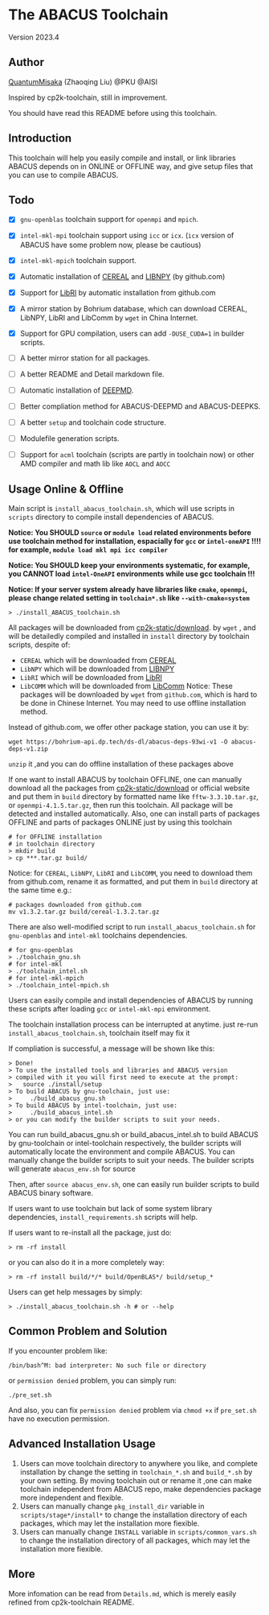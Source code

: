 # The ABACUS Toolchain
Version 2023.4

## Author
[QuantumMisaka](https://github.com/QuantumMisaka) 
(Zhaoqing Liu) @PKU @AISI

Inspired by cp2k-toolchain, still in improvement.

You should have read this README before using this toolchain.

## Introduction

This toolchain will help you easily compile and install, 
or link libraries ABACUS depends on 
in ONLINE or OFFLINE way,
and give setup files that you can use to compile ABACUS.

## Todo

- [x] `gnu-openblas` toolchain support for `openmpi` and `mpich`.
- [x] `intel-mkl-mpi` toolchain support using `icc` or `icx`. (`icx` version of ABACUS have some problem now, please be cautious)
- [x] `intel-mkl-mpich` toolchain support.
- [x] Automatic installation of [CEREAL](https://github.com/USCiLab/cereal) and [LIBNPY](https://github.com/llohse/libnpy) (by github.com)
- [x] Support for [LibRI](https://github.com/abacusmodeling/LibRI) by automatic installation from github.com
- [x] A mirror station by Bohrium database, which can download CEREAL, LibNPY, LibRI and LibComm by `wget` in China Internet. 
- [x] Support for GPU compilation, users can add `-DUSE_CUDA=1` in builder scripts.
- [ ] A better mirror station for all packages.
- [ ] A better README and Detail markdown file.
- [ ] Automatic installation of [DEEPMD](https://github.com/deepmodeling/deepmd-kit).
- [ ] Better compliation method for ABACUS-DEEPMD and ABACUS-DEEPKS.
- [ ] A better `setup` and toolchain code structure.
- [ ] Modulefile generation scripts.
- [ ] Support for `acml` toolchain (scripts are partly in toolchain now) or other AMD compiler and math lib like `AOCL` and `AOCC`


## Usage Online & Offline
Main script is `install_abacus_toolchain.sh`, 
which will use scripts in `scripts` directory 
to compile install dependencies of ABACUS.

**Notice: You SHOULD `source` or `module load` related environments before use toolchain method for installation, espacially for `gcc` or `intel-oneAPI` !!!! for example, `module load mkl mpi icc compiler`**

**Notice: You SHOULD keep your environments systematic, for example, you CANNOT load `intel-OneAPI` environments while use gcc toolchain !!!**

**Notice: If your server system already have libraries like `cmake`, `openmpi`, please change related setting in `toolchain*.sh` like `--with-cmake=system`**

```shell
> ./install_ABACUS_toolchain.sh
```

All packages will be downloaded from [cp2k-static/download](https://www.cp2k.org/static/downloads). by  `wget` , and will be detailedly compiled and installed in `install` directory by toolchain scripts, despite of:
- `CEREAL` which will be downloaded from [CEREAL](https://github.com/USCiLab/cereal)  
- `LibNPY` which will be downloaded from [LIBNPY](https://github.com/llohse/libnpy)
- `LibRI` which will be downloaded from [LibRI](https://github.com/abacusmodeling/LibRI)
- `LibCOMM` which will be downloaded from [LibComm](https://github.com/abacusmodeling/LibComm)
Notice: These packages will be downloaded by `wget` from `github.com`, which is hard to be done in Chinese Internet. You may need to use offline installation method. 

Instead of github.com, we offer other package station, you can use it by:
```shell
wget https://bohrium-api.dp.tech/ds-dl/abacus-deps-93wi-v1 -O abacus-deps-v1.zip
```
`unzip` it ,and you can do offline installation of these packages above

If one want to install ABACUS by toolchain OFFLINE, 
one can manually download all the packages from [cp2k-static/download](https://www.cp2k.org/static/downloads) or official website
and put them in `build` directory by formatted name
like `fftw-3.3.10.tar.gz`, or `openmpi-4.1.5.tar.gz`, 
then run this toolchain. 
All package will be detected and installed automatically. 
Also, one can install parts of packages OFFLINE and parts of packages ONLINE
just by using this toolchain

```shell
# for OFFLINE installation
# in toolchain directory
> mkdir build 
> cp ***.tar.gz build/
```

Notice: for `CEREAL`, `LibNPY`, `LibRI` and `LibCOMM`, 
you need to download them from github.com, 
rename it as formatted, and put them in `build` directory at the same time
e.g.:
```shell
# packages downloaded from github.com
mv v1.3.2.tar.gz build/cereal-1.3.2.tar.gz
```

There are also well-modified script to run `install_abacus_toolchain.sh` for `gnu-openblas` and `intel-mkl` toolchains dependencies.

```shell
# for gnu-openblas
> ./toolchain_gnu.sh
# for intel-mkl
> ./toolchain_intel.sh
# for intel-mkl-mpich
> ./toolchain_intel-mpich.sh
```

Users can easily compile and install dependencies of ABACUS
by running these scripts after loading `gcc` or `intel-mkl-mpi`
environment. 

The toolchain installation process can be interrupted at anytime.
just re-run `install_abacus_toolchain.sh`, toolchain itself may fix it

If compliation is successful, a message will be shown like this:

```shell
> Done!
> To use the installed tools and libraries and ABACUS version
> compiled with it you will first need to execute at the prompt:
>   source ./install/setup
> To build ABACUS by gnu-toolchain, just use:
>     ./build_abacus_gnu.sh
> To build ABACUS by intel-toolchain, just use:
>     ./build_abacus_intel.sh
> or you can modify the builder scripts to suit your needs.
```
You can run build_abacus_gnu.sh or build_abacus_intel.sh to build ABACUS 
by gnu-toolchain or intel-toolchain respectively, the builder scripts will
automatically locate the environment and compile ABACUS.
You can manually change the builder scripts to suit your needs.
The builder scripts will generate `abacus_env.sh` for source

Then, after `source abacus_env.sh`, one can easily 
run builder scripts to build ABACUS binary software.

If users want to use toolchain but lack of some system library
dependencies, `install_requirements.sh` scripts will help.

If users want to re-install all the package, just do:
```shell
> rm -rf install
```
or you can also do it in a more completely way:
```shell
> rm -rf install build/*/* build/OpenBLAS*/ build/setup_*
```

Users can get help messages by simply:
```shell
> ./install_abacus_toolchain.sh -h # or --help
```


## Common Problem and Solution
If you encounter problem like:
```shell
/bin/bash^M: bad interpreter: No such file or directory
```
or   `permission denied` problem, you can simply run:
```shell
./pre_set.sh
```
And also, you can fix `permission denied` problem via `chmod +x`
if `pre_set.sh` have no execution permission.


## Advanced Installation Usage

1. Users can move toolchain directory to anywhere you like, 
and complete installation by change the setting in 
`toolchain_*.sh` and `build_*.sh` by your own setting.
By moving toolchain out or rename it ,one can make toolchain independent
from ABACUS repo, make dependencies package more independent and flexible.
2. Users can manually change `pkg_install_dir` variable 
in `scripts/stage*/install*` to change the installation directory 
of each packages, which may let the installation more fiexible.
3. Users can manually change `INSTALL` variable in `scripts/common_vars.sh`
to change the installation directory of all packages, which may let the
installation more fiexible.


## More
More infomation can be read from `Details.md`, 
which is merely easily refined from cp2k-toolchain README.